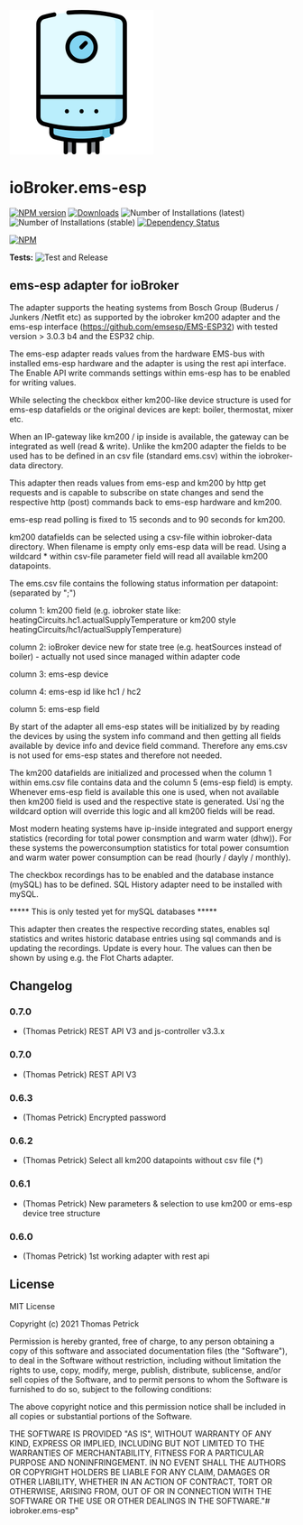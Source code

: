 ![Logo](admin/ems-esp.png)
# ioBroker.ems-esp

[![NPM version](https://img.shields.io/npm/v/iobroker.ems-esp.svg)](https://www.npmjs.com/package/iobroker.ems-esp)
[![Downloads](https://img.shields.io/npm/dm/iobroker.ems-esp.svg)](https://www.npmjs.com/package/iobroker.ems-esp)
![Number of Installations (latest)](https://iobroker.live/badges/ems-esp-installed.svg)
![Number of Installations (stable)](https://iobroker.live/badges/ems-esp-stable.svg)
[![Dependency Status](https://img.shields.io/david/tp1de/iobroker.ems-esp.svg)](https://david-dm.org/tp1de/iobroker.ems-esp)

[![NPM](https://nodei.co/npm/iobroker.ems-esp.png?downloads=true)](https://nodei.co/npm/iobroker.ems-esp/)

**Tests:** ![Test and Release](https://github.com/tp1de/ioBroker.ems-esp/workflows/Test%20and%20Release/badge.svg)

## ems-esp adapter for ioBroker

The adapter supports the heating systems from Bosch Group (Buderus / Junkers /Netfit etc) as supported by the iobroker km200 adapter 
and the ems-esp interface (https://github.com/emsesp/EMS-ESP32) with tested version > 3.0.3 b4 and the ESP32 chip.

The ems-esp adapter reads values from the hardware EMS-bus with installed ems-esp hardware and the adapter is using the rest api interface. 
The Enable API write commands settings within ems-esp has to be enabled for writing values.

While selecting the checkbox either km200-like device structure is used for ems-esp datafields or the original devices are kept: boiler, thermostat, mixer etc.


When an IP-gateway like km200 / ip inside is available, the gateway can be integrated as well (read & write).
Unlike the km200 adapter the fields to be used has to be defined in an csv file (standard ems.csv) within the iobroker-data directory.

This adapter then reads values from ems-esp and km200 by http get requests and is capable to subscribe on state changes and send 
the respective http (post) commands back to ems-esp hardware and km200. 

ems-esp read polling is fixed to 15 seconds and to 90 seconds for km200.
 
km200 datafields can be selected using a csv-file within iobroker-data directory. When filename is empty only ems-esp data will be read.
Using a wildcard * within csv-file parameter field will read all available km200 datapoints.

The ems.csv file contains the following status information per datapoint: (separated by ";")

column 1: km200 field (e.g. iobroker state like: heatingCircuits.hc1.actualSupplyTemperature or km200 style heatingCircuits/hc1/actualSupplyTemperature)

column 2: ioBroker device new for state tree (e.g. heatSources instead of boiler) - actually not used since managed within adapter code

column 3: ems-esp device

column 4: ems-esp id like hc1 / hc2 

column 5: ems-esp field


By start of the adapter all ems-esp states will be initialized by by reading the devices by using the system info command and then getting all fields available 
by device info and device field command. Therefore any ems.csv is not used for ems-esp states and therefore not needed.

The km200 datafields are initialized and processed when the column 1 within ems.csv file contains data and the column 5 (ems-esp field) is empty.
Whenever ems-esp field is available this one is used, when not available then km200 field is used and the respective state is generated.
Usi´ng the wildcard option will override this logic and all km200 fields will be read.

Most modern heating systems have ip-inside integrated and support energy statistics (recording for total power consmption and warm water (dhw)).
For these systems the powerconsumption statistics for total power consumtion and warm water power consumption can be read (hourly / dayly / monthly).

The checkbox recordings has to be enabled and the database instance (mySQL) has to be defined. SQL History adapter need to be installed with mySQL.

***** This is only tested yet for mySQL databases *****

This adapter then creates the respective recording states, enables sql statistics and writes historic database entries using sql commands and is updating the recordings. 
Update is every hour. The values can then be shown by using e.g. the Flot Charts adapter.




## Changelog

### 0.7.0
* (Thomas Petrick) REST API V3 and js-controller v3.3.x

### 0.7.0
* (Thomas Petrick) REST API V3

### 0.6.3
* (Thomas Petrick) Encrypted password

### 0.6.2
* (Thomas Petrick) Select all km200 datapoints without csv file (*)

### 0.6.1
* (Thomas Petrick) New parameters & selection to use km200 or ems-esp device tree structure

### 0.6.0
* (Thomas Petrick) 1st working adapter with rest api

## License
MIT License

Copyright (c) 2021 Thomas Petrick 

Permission is hereby granted, free of charge, to any person obtaining a copy
of this software and associated documentation files (the "Software"), to deal
in the Software without restriction, including without limitation the rights
to use, copy, modify, merge, publish, distribute, sublicense, and/or sell
copies of the Software, and to permit persons to whom the Software is
furnished to do so, subject to the following conditions:

The above copyright notice and this permission notice shall be included in all
copies or substantial portions of the Software.

THE SOFTWARE IS PROVIDED "AS IS", WITHOUT WARRANTY OF ANY KIND, EXPRESS OR
IMPLIED, INCLUDING BUT NOT LIMITED TO THE WARRANTIES OF MERCHANTABILITY,
FITNESS FOR A PARTICULAR PURPOSE AND NONINFRINGEMENT. IN NO EVENT SHALL THE
AUTHORS OR COPYRIGHT HOLDERS BE LIABLE FOR ANY CLAIM, DAMAGES OR OTHER
LIABILITY, WHETHER IN AN ACTION OF CONTRACT, TORT OR OTHERWISE, ARISING FROM,
OUT OF OR IN CONNECTION WITH THE SOFTWARE OR THE USE OR OTHER DEALINGS IN THE
SOFTWARE."# iobroker.ems-esp" 
